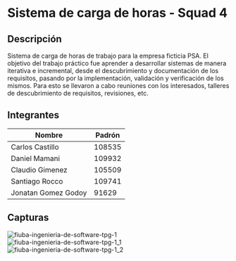# Sistema de carga de horas - Squad 4

## Descripción

Sistema de carga de horas de trabajo para la empresa ficticia PSA. El objetivo del trabajo práctico fue aprender a desarrollar sistemas de manera iterativa e incremental, desde el descubrimiento y documentación de los requisitos, pasando por la implementación, validación y verificación de los mismos. Para esto se llevaron a cabo reuniones con los interesados, talleres de descubrimiento de requisitos, revisiones, etc.

## Integrantes

| Nombre | Padrón |
| --- | --- |
| Carlos Castillo | 108535 |
| Daniel Mamani | 109932 |
| Claudio Gimenez | 105509 |
| Santiago Rocco | 109741 |
| Jonatan Gomez Godoy | 91629 |  

## Capturas

![fiuba-ingenieria-de-software-tpg-1](https://github.com/user-attachments/assets/8b815126-5cbd-4831-80f2-ed11e10c773c)
![fiuba-ingenieria-de-software-tpg-1_1](https://github.com/user-attachments/assets/db275561-1702-4307-985f-7619be4a0745)
![fiuba-ingenieria-de-software-tpg-1_2](https://github.com/user-attachments/assets/1ba0d3e7-7464-4059-87fb-89896b6ce86e)

